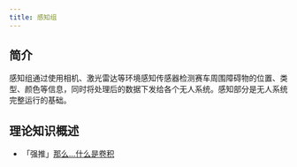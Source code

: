 ```yaml
---
title: 感知组
---
```


## 简介

感知组通过使用相机、激光雷达等环境感知传感器检测赛车周围障碍物的位置、类型、颜色等信息，同时将处理后的数据下发给各个无人系统。感知部分是无人系统完整运行的基础。

## 理论知识概述

- 「强推」[那么...什么是卷积](https://www.bilibili.com/video/BV1Vd4y1e7pj)
